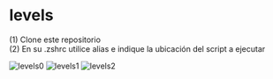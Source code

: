 # levels

(1) Clone este repositorio  
(2) En su .zshrc utilice alias e indique la ubicación del script a ejecutar

![levels0](https://user-images.githubusercontent.com/53159393/144648152-c3d4e408-0e6b-45fb-b7a7-04c3f6d38a05.png)
![levels1](https://user-images.githubusercontent.com/53159393/144648161-8bb18045-6a9c-4c95-8b4a-27a4d244d84e.png)
![levels2](https://user-images.githubusercontent.com/53159393/144648165-d495eb08-95cf-4604-9d23-048f31ce9ebe.png)
